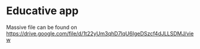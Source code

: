 # Educative app
Massive file can be found on https://drive.google.com/file/d/1t22yUm3qhD7lqU6IgeDSzcf4dJLLSDMJ/view
